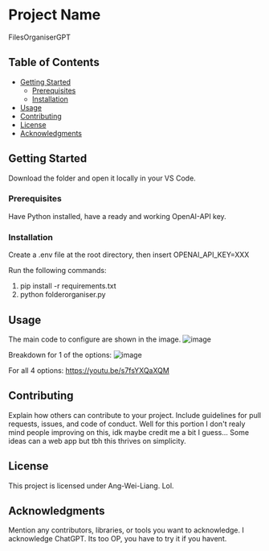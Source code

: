 # Project Name

FilesOrganiserGPT

## Table of Contents

- [Getting Started](#getting-started)
  - [Prerequisites](#prerequisites)
  - [Installation](#installation)
- [Usage](#usage)
- [Contributing](#contributing)
- [License](#license)
- [Acknowledgments](#acknowledgments)

## Getting Started

Download the folder and open it locally in your VS Code.

### Prerequisites

Have Python installed, have a ready and working OpenAI-API key.

### Installation

Create a .env file at the root directory, then insert OPENAI_API_KEY=XXX

Run the following commands:
1) pip install -r requirements.txt
2) python folderorganiser.py

## Usage

The main code to configure are shown in the image.
![image](https://github.com/Ang-Wei-Liang/FilesOrganiserGPT/assets/113972542/a6e3003d-d8f0-41fb-ba01-4feb357e4778)

Breakdown for 1 of the options:
![image](https://github.com/Ang-Wei-Liang/FilesOrganiserGPT/assets/113972542/c829dd67-2c1c-4ee9-a90e-f5fe44784ba4)


For all 4 options: https://youtu.be/s7fsYXQaXQM


## Contributing

Explain how others can contribute to your project. Include guidelines for pull requests, issues, and code of conduct.
Well for this portion I don't realy mind people improving on this, idk maybe credit me a bit I guess...
Some ideas can a web app but tbh this thrives on simplicity.

## License

This project is licensed under Ang-Wei-Liang. Lol.

## Acknowledgments

Mention any contributors, libraries, or tools you want to acknowledge. I acknowledge ChatGPT. Its too OP, you have to try it if you havent.



